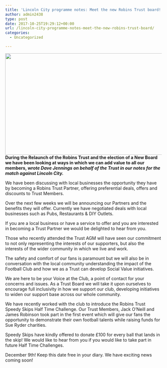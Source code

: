 ```yaml
---
title: 'Lincoln City programme notes: Meet the new Robins Trust board!'
author: admin2438
type: post
date: 2017-10-25T19:29:12+00:00
url: /lincoln-city-programme-notes-meet-the-new-robins-trust-board/
categories:
  - Uncategorized

---
```

<img class="aligncenter size-full wp-image-598" src="//robinstrust.org/wp-content/uploads/2013/09/Screen-Shot-2017-10-18-at-18.18.56.png" alt="" width="843" height="327" srcset="http://robinstrust.test/wp-content/uploads/2013/09/Screen-Shot-2017-10-18-at-18.18.56.png 843w, http://robinstrust.test/wp-content/uploads/2013/09/Screen-Shot-2017-10-18-at-18.18.56-300x116.png 300w, http://robinstrust.test/wp-content/uploads/2013/09/Screen-Shot-2017-10-18-at-18.18.56-768x298.png 768w" sizes="(max-width: 843px) 100vw, 843px" />**During the Relaunch of the Robins Trust and the election of a New Board we have been looking at ways in which we can add value to all our members, _wrote Dave Jennings on behalf of the Trust in our notes for the match against Lincoln City._**

We have been discussing with local businesses the opportunity they have by becoming a Robins Trust Partner, offering preferential deals, offers and discounts to Trust Members.

Over the next few weeks we will be announcing our Partners and the benefits they will offer. Currently we have negotiated deals with local businesses such as Pubs, Restaurants & DIY Outlets.

If you are a local business or have a service to offer and you are interested in becoming a Trust Partner we would be delighted to hear from you.

Those who recently attended the Trust AGM will have seen our commitment to not only representing the interests of our supporters, but also the interests of the wider community in which we live and work.

The safety and comfort of our fans is paramount but we will also be in conversation with the local community understanding the impact of the Football Club and how we as a Trust can develop Social Value initiatives.

We are here to be your Voice at the Club, a point of contact for your concerns and issues. As a Trust Board we will take it upon ourselves to encourage full inclusivity in how we support our club, developing initiatives to widen our support base across our whole community.

We have recently worked with the club to introduce the Robins Trust Speedy Skips Half Time Challenge. Our Trust Members, Jack O&#8217;Neill and James Robinson took part in the first event which will give our fans the opportunity to demonstrate their own football talents while raising funds for Sue Ryder charities.

Speedy Skips have kindly offered to donate £100 for every ball that lands in the skip! We would like to hear from you if you would like to take part in future Half Time Challenges.

<span class="aBn" tabindex="0" data-term="goog_352121449"><span class="aQJ">December 9th</span></span>! Keep this date free in your diary. We have exciting news coming soon!